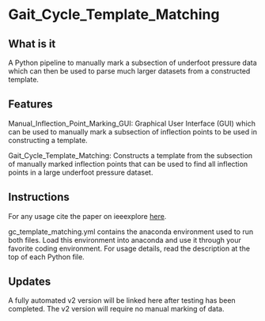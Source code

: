 # Gait_Cycle_Template_Matching

## What is it

A Python pipeline to manually mark a subsection of underfoot pressure data which can then be used to parse much larger datasets from a constructed template.

## Features

Manual_Inflection_Point_Marking_GUI: Graphical User Interface (GUI) which can be used to manually mark a subsection of inflection points to be used in constructing a template.

Gait_Cycle_Template_Matching: Constructs a template from the subsection of manually marked inflection points that can be used to find all inflection points in a large underfoot pressure dataset.

## Instructions

For any usage cite the paper on ieeexplore [here](https://ieeexplore.ieee.org/document/11063134/references#references).

gc_template_matching.yml contains the anaconda environment used to run both files. Load this environment into anaconda and use it through your favorite coding environment. For usage details, read the description at the top of each Python file. 

## Updates
A fully automated v2 version will be linked here after testing has been completed. The v2 version will require no manual marking of data.
